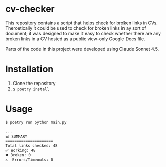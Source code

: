 # cv-checker

This repository contains a script that helps check for broken links in CVs. Theroetically it could be used to check for broken links in ay sort of document; it was designed to make it easy to check whether there are any broken links in a CV hosted as a public view-only Google Docs file.  

Parts of the code in this project were developed using Claude Sonnet 4.5.

# Installation

1. Clone the repository
2. `$ poetry install`

# Usage

```bash
$ poetry run python main.py

...  
📊 SUMMARY  
=====================  
Total links checked: 48
✅ Working: 48
❌ Broken: 0
⚠️  Errors/Timeouts: 0
```




